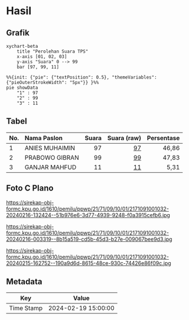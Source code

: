 # Hasil

## Grafik

```mermaid
xychart-beta
    title "Perolehan Suara TPS"
    x-axis [01, 02, 03]
    y-axis "Suara" 0 --> 99
    bar [97, 99, 11]
```

```mermaid
%%{init: {"pie": {"textPosition": 0.5}, "themeVariables": {"pieOuterStrokeWidth": "5px"}} }%%
pie showData
    "1" : 97
    "2" : 99
    "3" : 11
```

## Tabel

| No. | Nama Paslon    | Suara | Suara (raw) | Persentase |
|:--- |:-------------- | -----:| -----------:| ----------:|
| 1   | ANIES MUHAIMIN | 97    | [97][p-1]   | 46,86      |
| 2   | PRABOWO GIBRAN | 99    | [99][p-2]   | 47,83      |
| 3   | GANJAR MAHFUD  | 11    | [11][p-3]   | 5,31       |


[p-1]: https://github.com/gigit-pemilu/pemilu-2024-21-kepulauan-riau/blob/main/pilpres/hitung-suara/sub/21-kepulauan-riau/sub/71-kota-batam/sub/09-bengkong/sub/1001-bengkong-indah/sub/032-tps/sub/paslon-1.txt
[p-2]: https://github.com/gigit-pemilu/pemilu-2024-21-kepulauan-riau/blob/main/pilpres/hitung-suara/sub/21-kepulauan-riau/sub/71-kota-batam/sub/09-bengkong/sub/1001-bengkong-indah/sub/032-tps/sub/paslon-2.txt
[p-3]: https://github.com/gigit-pemilu/pemilu-2024-21-kepulauan-riau/blob/main/pilpres/hitung-suara/sub/21-kepulauan-riau/sub/71-kota-batam/sub/09-bengkong/sub/1001-bengkong-indah/sub/032-tps/sub/paslon-3.txt

## Foto C Plano

https://sirekap-obj-formc.kpu.go.id/1610/pemilu/ppwp/21/71/09/10/01/2171091001032-20240216-132424--51b976e6-3d77-4939-9248-f0a3915cefb6.jpg

https://sirekap-obj-formc.kpu.go.id/1610/pemilu/ppwp/21/71/09/10/01/2171091001032-20240216-003319--8b15a519-cd5b-45d3-b27e-009067bee9d3.jpg

https://sirekap-obj-formc.kpu.go.id/1610/pemilu/ppwp/21/71/09/10/01/2171091001032-20240215-162752--190a9d6d-8615-48ce-930c-74426e86f09c.jpg


## Metadata

| Key        | Value               |
| ---------- | ------------------- |
| Time Stamp | 2024-02-19 15:00:00 |



